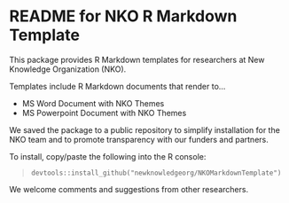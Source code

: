 README for NKO R Markdown Template
================

This package provides R Markdown templates for researchers at New
Knowledge Organization (NKO).

Templates include R Markdown documents that render to…

  - MS Word Document with NKO Themes
  - MS Powerpoint Document with NKO Themes

We saved the package to a public repository to simplify installation for
the NKO team and to promote transparency with our funders and partners.

To install, copy/paste the following into the R console:

> `devtools::install_github("newknowledgeorg/NKOMarkdownTemplate")`

We welcome comments and suggestions from other researchers.
